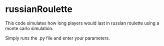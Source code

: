 # russianRoulette
This code simulates how long players would last in russian roulette using a monte carlo simulation. 

Simply runs the .py file and enter your parameters. 
